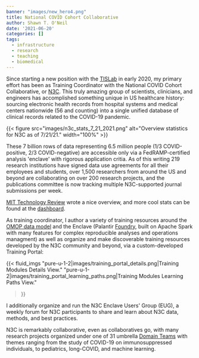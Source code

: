 ```yaml
---
banner: "images/new_hero4.png"
title: National COVID Cohort Collaborative
author: Shawn T. O'Neil
date: '2021-06-20'
categories: []
tags:
  - infrastructure
  - research
  - teaching
  - biomedical
---
```


Since starting a new position with the [TISLab](https://tislab.org/) in early 2020, my primary effort has been as Training Coordinator with the National COVID Cohort Collaborative, or [N3C](https://covid.cd2h.org/). This truly amazing group of scientists, clinicians, and engineers has accomplished something unique in US healthcare history: sourcing electronic health records from hospital systems and medical centers nationwide (56 and counting) into a single unified database of clinical records related to the COVID-19 pandemic. 

{{< figure src="images/n3c_stats_7_21_2021.png" alt="Overview statistics for N3C as of 7/21/21." width="100%" >}}

These 7 billion rows of data representing 6.5 million people (1/3 COVID-positive, 2/3 COVID-negative) are accessible only via a FedRAMP-certified analysis 'enclave' with rigorous application critia. As of this writing 219 research institutions have signed data use agreements for all their employees and students, over 1,500 researchers from around the US and beyond are collaborating on over 200 research projects, and the publications committee is now tracking multiple N3C-supported journal submissions per week. 

[MIT Technology Review](https://www.technologyreview.com/2021/06/21/1026590/us-covid-database-n3c-nih-privacy/) wrote a nice overview, and more cool stats can be found at the [dashboard](https://covid.cd2h.org/dashboard/). 

As training coordinator, I author a variety of training resources around the [OMOP data model](https://www.ohdsi.org/data-standardization/the-common-data-model/) and the Enclave (Palantir [Foundry](https://www.readthegeneralist.com/briefing/palantir-ipo#toc-product), built on Apache Spark with many features for complex reproducible analyses and operations managment) as well as organize and make discoverable training resources developed by the N3C community and beyond, via a custom-developed Training Portal:

{{< fluid_imgs 
  "pure-u-1-2|images/training_portal_details.png|Training Modules Details View." 
  "pure-u-1-2|images/training_portal_learning_paths.png|Training Modules Learning Paths View."
>}}

I additionally organize and run the N3C Enclave Users' Group (EUG), a weekly forum for N3C participants to share and learn about N3C data, methods, and best practices. 

N3C is remarkably collaborative, even as collaboratives go, with many research projects organized under one of 31 umbrella [Domain Teams](https://covid.cd2h.org/domain-teams) with themes ranging from the study of COVID-19 on immunosuppressed individuals, to pediatrics, long-COVID, and machine learning. 